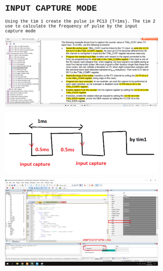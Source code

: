 <span style="font-family: Courier New">

# INPUT CAPTURE MODE

Using the tim 1 create the pulse in PC13 (T=1ms). The tim 2 use to calculate the frequency of pulse by the input capture mode

![image info](./Image/config.png)

![image info](./Image/use.png)

![image info](./Image/input_capture_mode.png)

</span>
